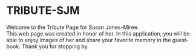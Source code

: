 # TRIBUTE-SJM

Welcome to the Tribute Page for Susan Jones-Miree.  
This web page was created in honor of her. In this application, you will be able to enjoy images of her and share your favorite memory in the guest-book.  Thank you for stopping by.
